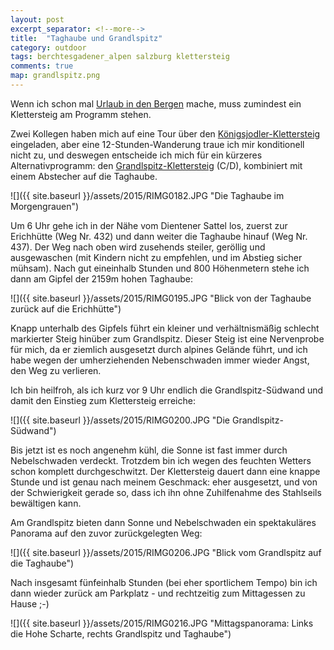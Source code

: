```yaml
---
layout: post
excerpt_separator: <!--more-->
title:  "Taghaube und Grandlspitz"
category: outdoor
tags: berchtesgadener_alpen salzburg klettersteig
comments: true
map: grandlspitz.png
---
```


Wenn ich schon mal [Urlaub in den Bergen](http://urlaubhintermoos.at/) mache, muss zumindest ein Klettersteig am Programm stehen.

<!--more-->

Zwei Kollegen haben mich auf eine Tour über den [Königsjodler-Klettersteig](http://www.bergsteigen.com/klettersteig/salzburg/berchtesgadener-alpen/koenigsjodler-klettersteig) eingeladen, aber eine 12-Stunden-Wanderung traue ich mir konditionell nicht zu, und deswegen entscheide ich mich für ein kürzeres Alternativprogramm: den [Grandlspitz-Klettersteig](http://www.bergsteigen.com/klettersteig/salzburg/berchtesgadener-alpen/grandlspitz-klettersteig) (C/D), kombiniert mit einem Abstecher auf die Taghaube.

![]({{ site.baseurl }}/assets/2015/RIMG0182.JPG "Die Taghaube im Morgengrauen")

Um 6 Uhr gehe ich in der Nähe vom Dientener Sattel los, zuerst zur Erichhütte (Weg Nr. 432) und dann weiter die Taghaube hinauf (Weg Nr. 437). Der Weg nach oben wird zusehends steiler, geröllig und ausgewaschen (mit Kindern nicht zu empfehlen, und im Abstieg sicher mühsam). Nach gut eineinhalb Stunden und 800 Höhenmetern stehe ich dann am Gipfel der 2159m hohen Taghaube:

![]({{ site.baseurl }}/assets/2015/RIMG0195.JPG "Blick von der Taghaube zurück auf die Erichhütte")

Knapp unterhalb des Gipfels führt ein kleiner und verhältnismäßig schlecht markierter Steig hinüber zum Grandlspitz. Dieser Steig ist eine Nervenprobe für mich, da er ziemlich ausgesetzt durch alpines Gelände führt, und ich habe wegen der umherziehenden Nebenschwaden immer wieder Angst, den Weg zu verlieren.

Ich bin heilfroh, als ich kurz vor 9 Uhr endlich die Grandlspitz-Südwand und damit den Einstieg zum Klettersteig erreiche:

![]({{ site.baseurl }}/assets/2015/RIMG0200.JPG "Die Grandlspitz-Südwand")

Bis jetzt ist es noch angenehm kühl, die Sonne ist fast immer durch Nebelschwaden verdeckt. Trotzdem bin ich wegen des feuchten Wetters schon komplett durchgeschwitzt. Der Klettersteig dauert dann eine knappe Stunde und ist genau nach meinem Geschmack: eher ausgesetzt, und von der Schwierigkeit gerade so, dass ich ihn ohne Zuhilfenahme des Stahlseils bewältigen kann.

Am Grandlspitz bieten dann Sonne und Nebelschwaden ein spektakuläres Panorama auf den zuvor zurückgelegten Weg:

![]({{ site.baseurl }}/assets/2015/RIMG0206.JPG "Blick vom Grandlspitz auf die Taghaube")

Nach insgesamt fünfeinhalb Stunden (bei eher sportlichem Tempo) bin ich dann wieder zurück am Parkplatz - und rechtzeitig zum Mittagessen zu Hause ;-)

![]({{ site.baseurl }}/assets/2015/RIMG0216.JPG "Mittagspanorama: Links die Hohe Scharte, rechts Grandlspitz und Taghaube")
